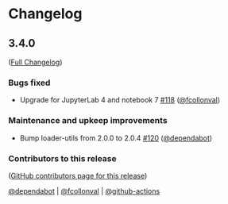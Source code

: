 # Changelog

<!-- <START NEW CHANGELOG ENTRY> -->

## 3.4.0

([Full Changelog](https://github.com/jupyterlab-contrib/jupyter-archive/compare/v3.3.4...4e65950cb8d7818f04d855e9cea7ee6aa84da053))

### Bugs fixed

- Upgrade for JupyterLab 4 and notebook 7 [#118](https://github.com/jupyterlab-contrib/jupyter-archive/pull/118) ([@fcollonval](https://github.com/fcollonval))

### Maintenance and upkeep improvements

- Bump loader-utils from 2.0.0 to 2.0.4 [#120](https://github.com/jupyterlab-contrib/jupyter-archive/pull/120) ([@dependabot](https://github.com/dependabot))

### Contributors to this release

([GitHub contributors page for this release](https://github.com/jupyterlab-contrib/jupyter-archive/graphs/contributors?from=2023-01-08&to=2023-08-15&type=c))

[@dependabot](https://github.com/search?q=repo%3Ajupyterlab-contrib%2Fjupyter-archive+involves%3Adependabot+updated%3A2023-01-08..2023-08-15&type=Issues) | [@fcollonval](https://github.com/search?q=repo%3Ajupyterlab-contrib%2Fjupyter-archive+involves%3Afcollonval+updated%3A2023-01-08..2023-08-15&type=Issues) | [@github-actions](https://github.com/search?q=repo%3Ajupyterlab-contrib%2Fjupyter-archive+involves%3Agithub-actions+updated%3A2023-01-08..2023-08-15&type=Issues)

<!-- <END NEW CHANGELOG ENTRY> -->
